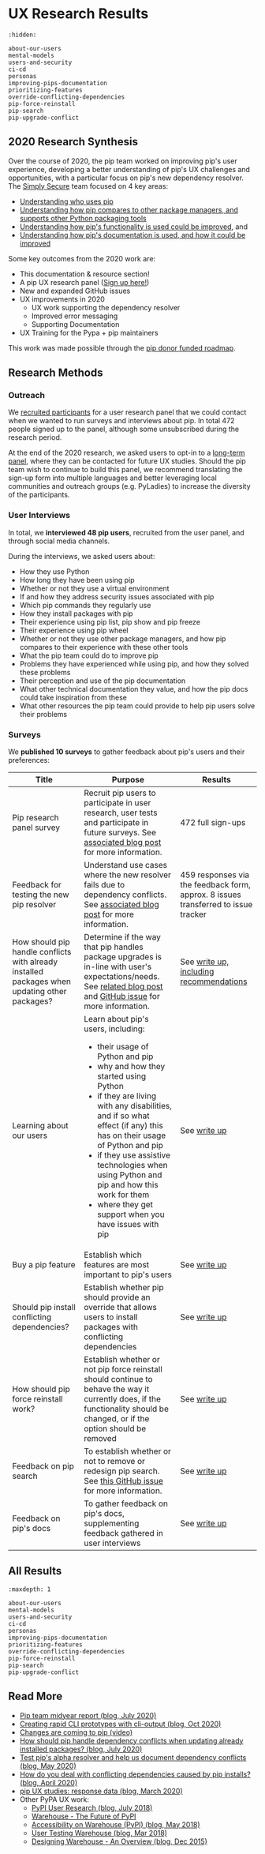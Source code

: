 # UX Research Results

```{toctree}
:hidden:

about-our-users
mental-models
users-and-security
ci-cd
personas
improving-pips-documentation
prioritizing-features
override-conflicting-dependencies
pip-force-reinstall
pip-search
pip-upgrade-conflict
```

## <a name="2020-research"></a>2020 Research Synthesis

Over the course of 2020, the pip team worked on improving pip's user experience, developing a better understanding of pip's UX challenges and opportunities, with a particular focus on pip's new dependency resolver. The [Simply Secure](https://simplysecure.org/) team focused on 4 key areas:

- [Understanding who uses pip](https://github.com/pypa/pip/issues/8518)
- [Understanding how pip compares to other package managers, and supports other Python packaging tools](https://github.com/pypa/pip/issues/8515)
- [Understanding how pip's functionality is used could be improved](https://github.com/pypa/pip/issues/8516), and
- [Understanding how pip's documentation is used, and how it could be improved](https://github.com/pypa/pip/issues/8517)

Some key outcomes from the 2020 work are:

- This documentation & resource section!
- A pip UX research panel ([Sign up here!](https://mail.python.org/mailman3/lists/pip-ux-studies.python.org/))
- New and expanded GitHub issues
- UX improvements in 2020
  - UX work supporting the dependency resolver
  - Improved error messaging
  - Supporting Documentation
- UX Training for the Pypa + pip maintainers

This work was made possible through the [pip donor funded roadmap](https://wiki.python.org/psf/Pip2020DonorFundedRoadmap).

## Research Methods

### Outreach

We [recruited participants](https://www.ei8fdb.org/thoughts/2020/03/pip-ux-study-recruitment/) for a user research panel that we could contact when we wanted to run surveys and interviews about pip. In total 472 people signed up to the panel, although some unsubscribed during the research period.

At the end of the 2020 research, we asked users to opt-in to a [long-term panel](https://mail.python.org/mailman3/lists/pip-ux-studies.python.org/), where they can be contacted for future UX studies. Should the pip team wish to continue to build this panel, we recommend translating the sign-up form into multiple languages and better leveraging local communities and outreach groups (e.g. PyLadies) to increase the diversity of the participants.

### User Interviews

In total, we **interviewed 48 pip users**, recruited from the user panel, and through social media channels.

During the interviews, we asked users about:

- How they use Python
- How long they have been using pip
- Whether or not they use a virtual environment
- If and how they address security issues associated with pip
- Which pip commands they regularly use
- How they install packages with pip
- Their experience using pip list, pip show and pip freeze
- Their experience using pip wheel
- Whether or not they use other package managers, and how pip compares to their experience with these other tools
- What the pip team could do to improve pip
- Problems they have experienced while using pip, and how they solved these problems
- Their perception and use of the pip documentation
- What other technical documentation they value, and how the pip docs could take inspiration from these
- What other resources the pip team could provide to help pip users solve their problems

### <a name="survey-results"></a>Surveys

We **published 10 surveys** to gather feedback about pip's users and their preferences:

<div class="wy-table-responsive">
  <table class="colwidths-auto docutils">
    <thead>
      <tr>
      <th>Title</th>
      <th>Purpose</th>
      <th>Results</th>
      </tr>
    </thead>
    <tbody>
      <tr>
        <td>
          Pip research panel survey
        </td>
        <td>
          Recruit pip users to participate in user research, user tests and participate in future surveys. See <a href="https://bit.ly/pip-ux-studies">associated blog post</a> for more information.
        </td>
        <td>
          472 full sign-ups
        </td>
      </tr>
      <tr>
        <td>
          Feedback for testing the new pip resolver
        </td>
        <td>
          Understand use cases where the new resolver fails due to dependency conflicts. See <a href="https://bit.ly/pip-ux-test-the-new-resolver">associated blog post</a> for more information.
        </td>
        <td>
          459 responses via the feedback form, approx. 8 issues transferred to issue tracker
        </td>
      </tr>
      <tr>
        <td>
          How should pip handle conflicts with already installed packages when updating other packages?
        </td>
        <td>
          Determine if the way that pip handles package upgrades is in-line with user's expectations/needs. See <a href="https://www.ei8fdb.org/thoughts/2020/07/how-should-pip-handle-conflicts-when-updating-already-installed-packages/">related blog post</a> and <a href="https://github.com/pypa/pip/issues/7744">GitHub issue</a> for more information.
        </td>
        <td>
          See <a href="pip-upgrade-conflict">write up, including recommendations</a>
        </td>
      </tr>
      <tr>
        <td>
          Learning about our users
        </td>
        <td>
          Learn about pip's users, including:
          <ul>
            <li>their usage of Python and pip</li>
            <li>why and how they started using Python</li>
            <li>if they are living with any disabilities, and if so what effect (if any) this has on their usage of Python and pip</li>
            <li>if they use assistive technologies when using Python and pip and how this work for them</li>
            <li>where they get support when you have issues with pip</li>
          </ul>
        </td>
        <td>
          See <a href="about-our-users">write up</a>
        </td>
      </tr>
      <tr>
        <td>
          Buy a pip feature
        </td>
        <td>
          Establish which features are most important to pip's users
        </td>
        <td>
          See <a href="prioritizing-features">write up</a>
        </td>
      </tr>
      <tr>
        <td>
          Should pip install conflicting dependencies?
        </td>
        <td>
          Establish whether pip should provide an override that allows users to install packages with conflicting dependencies
        </td>
        <td>
          See <a href="override-conflicting-dependencies">write up</a>
        </td>
      </tr>
      <tr>
        <td>
          How should pip force reinstall work?
        </td>
        <td>
          Establish whether or not pip force reinstall should continue to behave the way it currently does, if the functionality should be changed, or if the option should be removed
        </td>
        <td>
          See <a href="pip-force-reinstall">write up</a>
        </td>
      </tr>
      <tr>
        <td>
          Feedback on pip search
        </td>
        <td>
          To establish whether or not to remove or redesign pip search. See <a href="https://github.com/pypa/pip/issues/5216">this GitHub issue</a> for more information.
        </td>
        <td>
          See <a href="pip-search">write up</a>
        </td>
      </tr>
      <tr>
        <td>
          Feedback on pip's docs
        </td>
        <td>
          To gather feedback on pip's docs, supplementing feedback gathered in user interviews
        </td>
        <td>
          See <a href="improving-pips-documentation">write up</a>
        </td>
      </tr>
    </tbody>
  </table>
</div>

## All Results

```{toctree}
:maxdepth: 1

about-our-users
mental-models
users-and-security
ci-cd
personas
improving-pips-documentation
prioritizing-features
override-conflicting-dependencies
pip-force-reinstall
pip-search
pip-upgrade-conflict
```

## Read More

- [Pip team midyear report (blog, July 2020)](https://pyfound.blogspot.com/2020/07/pip-team-midyear-report.html)
- [Creating rapid CLI prototypes with cli-output (blog, Oct 2020)](https://www.ei8fdb.org/thoughts/2020/10/prototyping-command-line-interfaces-with-cli-output/)
- [Changes are coming to pip (video)](https://www.youtube.com/watch?v=B4GQCBBsuNU)
- [How should pip handle dependency conflicts when updating already installed packages? (blog, July 2020)](https://www.ei8fdb.org/thoughts/2020/07/how-should-pip-handle-conflicts-when-updating-already-installed-packages/)
- [Test pip's alpha resolver and help us document dependency conflicts (blog, May 2020)](https://www.ei8fdb.org/thoughts/2020/05/test-pips-alpha-resolver-and-help-us-document-dependency-conflicts/)
- [How do you deal with conflicting dependencies caused by pip installs? (blog, April 2020)](https://www.ei8fdb.org/thoughts/2020/04/how-do-you-deal-with-conflicting-dependencies-caused-by-pip-installs/)
- [pip UX studies: response data (blog, March 2020)](https://www.ei8fdb.org/thoughts/2020/03/pip-ux-studies-response-data/)
- Other PyPA UX work:
  - [PyPI User Research (blog, July 2018)](https://whoisnicoleharris.com/2018/07/22/pypi-user-research.html)
  - [Warehouse - The Future of PyPI](https://whoisnicoleharris.com/warehouse/)
  - [Accessibility on Warehouse (PyPI) (blog, May 2018)](https://whoisnicoleharris.com/2018/05/17/warehouse-accessibility.html)
  - [User Testing Warehouse (blog, Mar 2018)](https://whoisnicoleharris.com/2018/03/13/user-testing-warehouse.html)
  - [Designing Warehouse - An Overview (blog, Dec 2015)](https://whoisnicoleharris.com/2015/12/31/designing-warehouse-an-overview.html)
